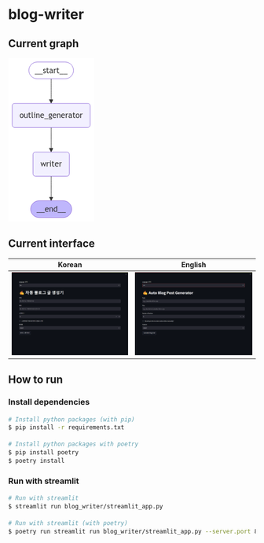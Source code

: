 # blog-writer

## Current graph

![graph](./images/graph.png)

## Current interface

| Korean | English |
| --- | --- |
| ![streamlit](./images/streamlit_ko.png) | ![streamlit](./images/streamlit_en.png) |

## How to run

### Install dependencies

```bash
# Install python packages (with pip)
$ pip install -r requirements.txt

# Install python packages with poetry
$ pip install poetry
$ poetry install
```

### Run with streamlit

```bash
# Run with streamlit
$ streamlit run blog_writer/streamlit_app.py

# Run with streamlit (with poetry)
$ poetry run streamlit run blog_writer/streamlit_app.py --server.port 8501
```
